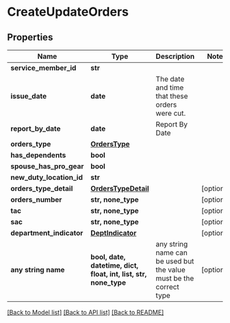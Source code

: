 # CreateUpdateOrders


## Properties
Name | Type | Description | Notes
------------ | ------------- | ------------- | -------------
**service_member_id** | **str** |  | 
**issue_date** | **date** | The date and time that these orders were cut. | 
**report_by_date** | **date** | Report By Date | 
**orders_type** | [**OrdersType**](OrdersType.md) |  | 
**has_dependents** | **bool** |  | 
**spouse_has_pro_gear** | **bool** |  | 
**new_duty_location_id** | **str** |  | 
**orders_type_detail** | [**OrdersTypeDetail**](OrdersTypeDetail.md) |  | [optional] 
**orders_number** | **str, none_type** |  | [optional] 
**tac** | **str, none_type** |  | [optional] 
**sac** | **str, none_type** |  | [optional] 
**department_indicator** | [**DeptIndicator**](DeptIndicator.md) |  | [optional] 
**any string name** | **bool, date, datetime, dict, float, int, list, str, none_type** | any string name can be used but the value must be the correct type | [optional]

[[Back to Model list]](../README.md#documentation-for-models) [[Back to API list]](../README.md#documentation-for-api-endpoints) [[Back to README]](../README.md)


